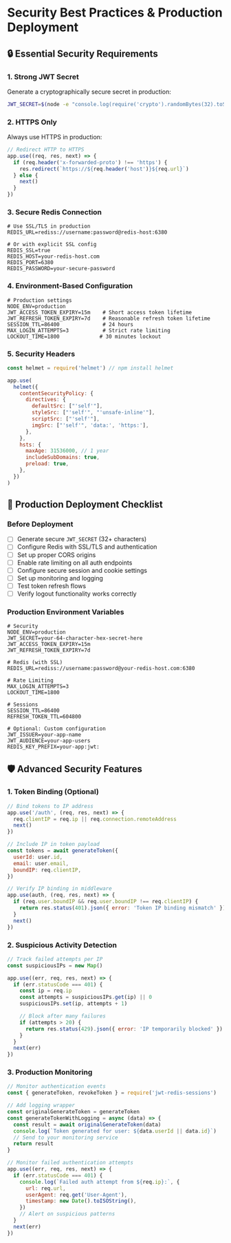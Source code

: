 # Security Best Practices & Production Deployment

## 🔒 Essential Security Requirements

### 1. Strong JWT Secret

Generate a cryptographically secure secret in production:

```bash
JWT_SECRET=$(node -e "console.log(require('crypto').randomBytes(32).toString('hex'))")
```

### 2. HTTPS Only

Always use HTTPS in production:

```javascript
// Redirect HTTP to HTTPS
app.use((req, res, next) => {
  if (req.header('x-forwarded-proto') !== 'https') {
    res.redirect(`https://${req.header('host')}${req.url}`)
  } else {
    next()
  }
})
```

### 3. Secure Redis Connection

```env
# Use SSL/TLS in production
REDIS_URL=rediss://username:password@redis-host:6380

# Or with explicit SSL config
REDIS_SSL=true
REDIS_HOST=your-redis-host.com
REDIS_PORT=6380
REDIS_PASSWORD=your-secure-password
```

### 4. Environment-Based Configuration

```env
# Production settings
NODE_ENV=production
JWT_ACCESS_TOKEN_EXPIRY=15m    # Short access token lifetime
JWT_REFRESH_TOKEN_EXPIRY=7d    # Reasonable refresh token lifetime
SESSION_TTL=86400              # 24 hours
MAX_LOGIN_ATTEMPTS=3           # Strict rate limiting
LOCKOUT_TIME=1800             # 30 minutes lockout
```

### 5. Security Headers

```javascript
const helmet = require('helmet') // npm install helmet

app.use(
  helmet({
    contentSecurityPolicy: {
      directives: {
        defaultSrc: ["'self'"],
        styleSrc: ["'self'", "'unsafe-inline'"],
        scriptSrc: ["'self'"],
        imgSrc: ["'self'", 'data:', 'https:'],
      },
    },
    hsts: {
      maxAge: 31536000, // 1 year
      includeSubDomains: true,
      preload: true,
    },
  })
)
```

## 🚀 Production Deployment Checklist

### Before Deployment

- [ ] Generate secure `JWT_SECRET` (32+ characters)
- [ ] Configure Redis with SSL/TLS and authentication
- [ ] Set up proper CORS origins
- [ ] Enable rate limiting on all auth endpoints
- [ ] Configure secure session and cookie settings
- [ ] Set up monitoring and logging
- [ ] Test token refresh flows
- [ ] Verify logout functionality works correctly

### Production Environment Variables

```env
# Security
NODE_ENV=production
JWT_SECRET=your-64-character-hex-secret-here
JWT_ACCESS_TOKEN_EXPIRY=15m
JWT_REFRESH_TOKEN_EXPIRY=7d

# Redis (with SSL)
REDIS_URL=rediss://username:password@your-redis-host.com:6380

# Rate Limiting
MAX_LOGIN_ATTEMPTS=3
LOCKOUT_TIME=1800

# Sessions
SESSION_TTL=86400
REFRESH_TOKEN_TTL=604800

# Optional: Custom configuration
JWT_ISSUER=your-app-name
JWT_AUDIENCE=your-app-users
REDIS_KEY_PREFIX=your-app:jwt:
```

## 🛡️ Advanced Security Features

### 1. Token Binding (Optional)

```javascript
// Bind tokens to IP address
app.use('/auth', (req, res, next) => {
  req.clientIP = req.ip || req.connection.remoteAddress
  next()
})

// Include IP in token payload
const tokens = await generateToken({
  userId: user.id,
  email: user.email,
  boundIP: req.clientIP,
})

// Verify IP binding in middleware
app.use(auth, (req, res, next) => {
  if (req.user.boundIP && req.user.boundIP !== req.clientIP) {
    return res.status(401).json({ error: 'Token IP binding mismatch' })
  }
  next()
})
```

### 2. Suspicious Activity Detection

```javascript
// Track failed attempts per IP
const suspiciousIPs = new Map()

app.use((err, req, res, next) => {
  if (err.statusCode === 401) {
    const ip = req.ip
    const attempts = suspiciousIPs.get(ip) || 0
    suspiciousIPs.set(ip, attempts + 1)

    // Block after many failures
    if (attempts > 20) {
      return res.status(429).json({ error: 'IP temporarily blocked' })
    }
  }
  next(err)
})
```

### 3. Production Monitoring

```javascript
// Monitor authentication events
const { generateToken, revokeToken } = require('jwt-redis-sessions')

// Add logging wrapper
const originalGenerateToken = generateToken
const generateTokenWithLogging = async (data) => {
  const result = await originalGenerateToken(data)
  console.log(`Token generated for user: ${data.userId || data.id}`)
  // Send to your monitoring service
  return result
}

// Monitor failed authentication attempts
app.use((err, req, res, next) => {
  if (err.statusCode === 401) {
    console.log(`Failed auth attempt from ${req.ip}:`, {
      url: req.url,
      userAgent: req.get('User-Agent'),
      timestamp: new Date().toISOString(),
    })
    // Alert on suspicious patterns
  }
  next(err)
})
```
